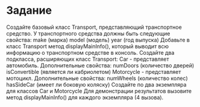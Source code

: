 # Задание

Создайте базовый класс Transport, представляющий транспортное средство. У транспортного средства должны быть следующие свойства:
make (марка)
model (модель)
year (год выпуска)
Добавьте в класс Transport метод displayMainInfo(), который выводит всю информацию о транспортном средстве в консоль.
Создайте два подкласса, расширяющих класс Transport:
Car - представляет автомобиль. Дополнительные свойства:
numDoors (количество дверей)
isConvertible (является ли кабриолетом)
Motorcycle - представляет мотоцикл. Дополнительные свойства:
numWheels (количество колес)
hasSideCar (имеет ли боковую коляску)
Создайте по два экземпляра для классов Car и Motorcycle
Для демонстрации результатов вызовите метод displayMainInfo() для каждого экземпляра (4 вызова).